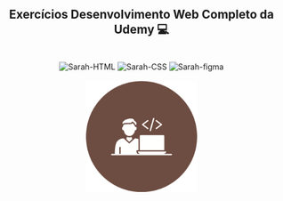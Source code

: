 ## <p align="center">Exercícios Desenvolvimento Web Completo da Udemy 💻 <p>

<div style="display: inline_block" align="center"><br>
  <img alt="Sarah-HTML" width="50" height="50" src="https://img.shields.io/badge/HTML-239120?style=for-the-badge&logo=html5&logoColor=white">
  <img alt="Sarah-CSS" width="50" height="50" src="https://img.shields.io/badge/CSS3-1572B6?style=for-the-badge&logo=css3&logoColor=white">
  <img alt="Sarah-figma" width="50" height="50" src="https://cdn.jsdelivr.net/gh/devicons/devicon/icons/bootstrap/bootstrap-original-wordmark.svg">
</div>

<div style="display: inline_block" align="center"><br>
  <img height="200" width="200" src="img/desenvolvedor-de-software.png">
</div>
